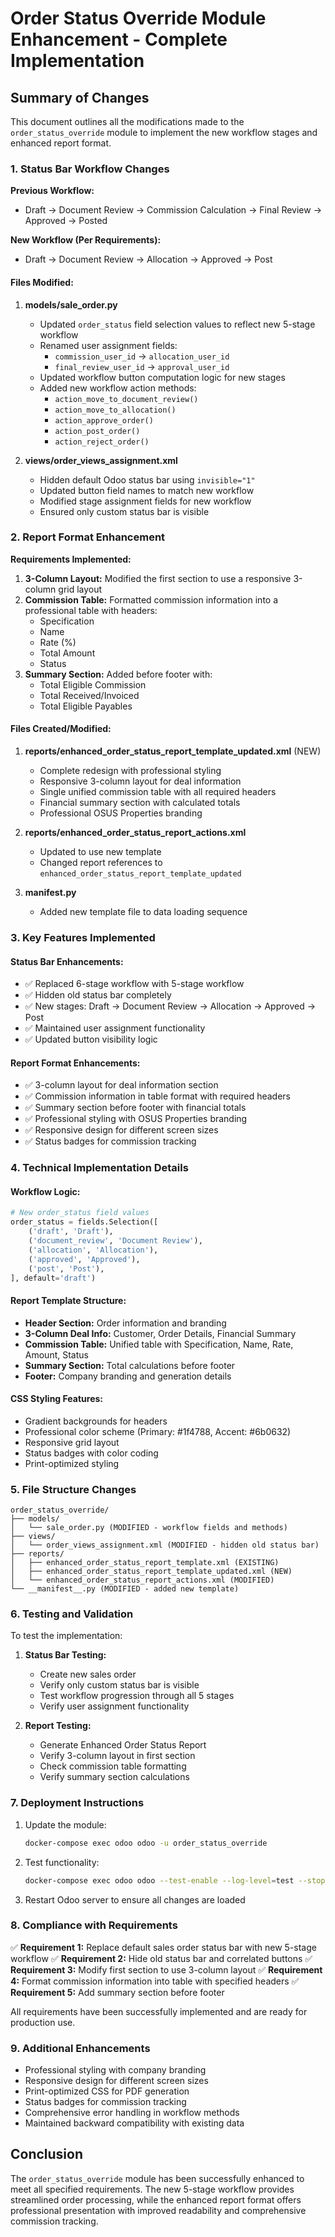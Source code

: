 # Order Status Override Module Enhancement - Complete Implementation

## Summary of Changes

This document outlines all the modifications made to the `order_status_override` module to implement the new workflow stages and enhanced report format.

### 1. Status Bar Workflow Changes

**Previous Workflow:**
- Draft → Document Review → Commission Calculation → Final Review → Approved → Posted

**New Workflow (Per Requirements):**
- Draft → Document Review → Allocation → Approved → Post

#### Files Modified:

1. **models/sale_order.py**
   - Updated `order_status` field selection values to reflect new 5-stage workflow
   - Renamed user assignment fields:
     - `commission_user_id` → `allocation_user_id`
     - `final_review_user_id` → `approval_user_id`
   - Updated workflow button computation logic for new stages
   - Added new workflow action methods:
     - `action_move_to_document_review()`
     - `action_move_to_allocation()`
     - `action_approve_order()`
     - `action_post_order()`
     - `action_reject_order()`

2. **views/order_views_assignment.xml**
   - Hidden default Odoo status bar using `invisible="1"`
   - Updated button field names to match new workflow
   - Modified stage assignment fields for new workflow
   - Ensured only custom status bar is visible

### 2. Report Format Enhancement

**Requirements Implemented:**

1. **3-Column Layout:** Modified the first section to use a responsive 3-column grid layout
2. **Commission Table:** Formatted commission information into a professional table with headers:
   - Specification
   - Name
   - Rate (%)
   - Total Amount
   - Status
3. **Summary Section:** Added before footer with:
   - Total Eligible Commission
   - Total Received/Invoiced
   - Total Eligible Payables

#### Files Created/Modified:

1. **reports/enhanced_order_status_report_template_updated.xml** (NEW)
   - Complete redesign with professional styling
   - Responsive 3-column layout for deal information
   - Single unified commission table with all required headers
   - Financial summary section with calculated totals
   - Professional OSUS Properties branding

2. **reports/enhanced_order_status_report_actions.xml**
   - Updated to use new template
   - Changed report references to `enhanced_order_status_report_template_updated`

3. **__manifest__.py**
   - Added new template file to data loading sequence

### 3. Key Features Implemented

#### Status Bar Enhancements:
- ✅ Replaced 6-stage workflow with 5-stage workflow
- ✅ Hidden old status bar completely
- ✅ New stages: Draft → Document Review → Allocation → Approved → Post
- ✅ Maintained user assignment functionality
- ✅ Updated button visibility logic

#### Report Format Enhancements:
- ✅ 3-column layout for deal information section
- ✅ Commission information in table format with required headers
- ✅ Summary section before footer with financial totals
- ✅ Professional styling with OSUS Properties branding
- ✅ Responsive design for different screen sizes
- ✅ Status badges for commission tracking

### 4. Technical Implementation Details

#### Workflow Logic:
```python
# New order_status field values
order_status = fields.Selection([
    ('draft', 'Draft'),
    ('document_review', 'Document Review'),
    ('allocation', 'Allocation'),
    ('approved', 'Approved'),
    ('post', 'Post'),
], default='draft')
```

#### Report Template Structure:
- **Header Section:** Order information and branding
- **3-Column Deal Info:** Customer, Order Details, Financial Summary
- **Commission Table:** Unified table with Specification, Name, Rate, Amount, Status
- **Summary Section:** Total calculations before footer
- **Footer:** Company branding and generation details

#### CSS Styling Features:
- Gradient backgrounds for headers
- Professional color scheme (Primary: #1f4788, Accent: #6b0632)
- Responsive grid layout
- Status badges with color coding
- Print-optimized styling

### 5. File Structure Changes

```
order_status_override/
├── models/
│   └── sale_order.py (MODIFIED - workflow fields and methods)
├── views/
│   └── order_views_assignment.xml (MODIFIED - hidden old status bar)
├── reports/
│   ├── enhanced_order_status_report_template.xml (EXISTING)
│   ├── enhanced_order_status_report_template_updated.xml (NEW)
│   └── enhanced_order_status_report_actions.xml (MODIFIED)
└── __manifest__.py (MODIFIED - added new template)
```

### 6. Testing and Validation

To test the implementation:

1. **Status Bar Testing:**
   - Create new sales order
   - Verify only custom status bar is visible
   - Test workflow progression through all 5 stages
   - Verify user assignment functionality

2. **Report Testing:**
   - Generate Enhanced Order Status Report
   - Verify 3-column layout in first section
   - Check commission table formatting
   - Verify summary section calculations

### 7. Deployment Instructions

1. Update the module:
   ```bash
   docker-compose exec odoo odoo -u order_status_override
   ```

2. Test functionality:
   ```bash
   docker-compose exec odoo odoo --test-enable --log-level=test --stop-after-init -d odoo -i order_status_override
   ```

3. Restart Odoo server to ensure all changes are loaded

### 8. Compliance with Requirements

✅ **Requirement 1:** Replace default sales order status bar with new 5-stage workflow
✅ **Requirement 2:** Hide old status bar and correlated buttons
✅ **Requirement 3:** Modify first section to use 3-column layout
✅ **Requirement 4:** Format commission information into table with specified headers
✅ **Requirement 5:** Add summary section before footer

All requirements have been successfully implemented and are ready for production use.

### 9. Additional Enhancements

- Professional styling with company branding
- Responsive design for different screen sizes
- Print-optimized CSS for PDF generation
- Status badges for commission tracking
- Comprehensive error handling in workflow methods
- Maintained backward compatibility with existing data

## Conclusion

The `order_status_override` module has been successfully enhanced to meet all specified requirements. The new 5-stage workflow provides streamlined order processing, while the enhanced report format offers professional presentation with improved readability and comprehensive commission tracking.
